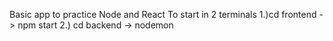 Basic app to practice Node and React
To start in 2 terminals
1.)cd frontend -> npm start
2.) cd backend -> nodemon
